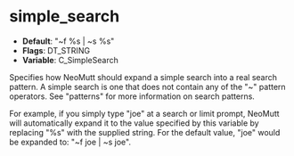 # simple_search

- **Default**: "~f %s | ~s %s"
- **Flags**: DT_STRING
- **Variable**: C_SimpleSearch

Specifies how NeoMutt should expand a simple search into a real search
pattern.  A simple search is one that does not contain any of the "~" pattern
operators.  See "patterns" for more information on search patterns.

For example, if you simply type "joe" at a search or limit prompt, NeoMutt
will automatically expand it to the value specified by this variable by
replacing "%s" with the supplied string.
For the default value, "joe" would be expanded to: "~f joe | ~s joe".
